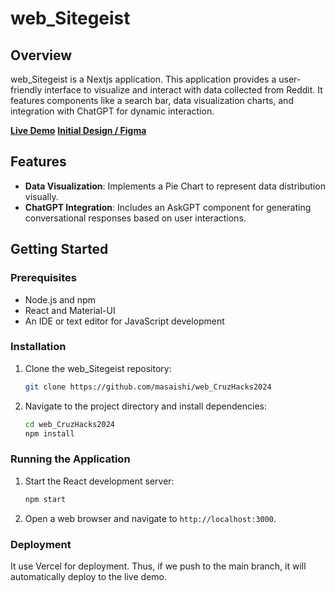 # web_Sitegeist

## Overview

web_Sitegeist is a Nextjs application. This application provides a user-friendly interface to visualize and interact with data collected from Reddit. It features components like a search bar, data visualization charts, and integration with ChatGPT for dynamic interaction.

**[Live Demo](https://web-cruz-hacks2024.vercel.app/)**
**[Initial Design / Figma](https://www.figma.com/file/13P6GwI9DUAjRbJgJ40lPy/CruzHacks2024?type=design&node-id=0%3A1&mode=design&t=PWgJAPwbHJR6uUWK-1)**

## Features

- **Data Visualization**: Implements a Pie Chart to represent data distribution visually.
- **ChatGPT Integration**: Includes an AskGPT component for generating conversational responses based on user interactions.

## Getting Started

### Prerequisites

- Node.js and npm
- React and Material-UI
- An IDE or text editor for JavaScript development

### Installation

1. Clone the web_Sitegeist repository:

   ```bash
   git clone https://github.com/masaishi/web_CruzHacks2024
   ```

2. Navigate to the project directory and install dependencies:

   ```bash
   cd web_CruzHacks2024
   npm install
   ```

### Running the Application

1. Start the React development server:

   ```bash
   npm start
   ```

2. Open a web browser and navigate to `http://localhost:3000`.

### Deployment

It use Vercel for deployment. Thus, if we push to the main branch, it will automatically deploy to the live demo.
